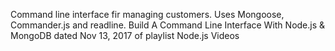 Command line interface fir managing customers. Uses Mongoose, Commander.js and readline. Build A Command Line Interface With Node.js & MongoDB dated Nov 13, 2017 of playlist Node.js Videos
